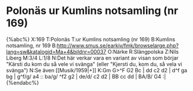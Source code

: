 # Polonäs ur Kumlins notsamling (nr 169)

{%abc%}
X:169
T:Polonäs
T:ur Kumlins notsamling (nr 169)
B:Kumlins notsamling, nr 169
B:http://www.smus.se/earkiv/fmk/browselarge.php?lang=sw&katalogid=Ma+4&bildnr=00037
O:Närke
R:Slängpolska
Z:Nils Liberg
M:3/4
L:1/8
N:Det här verkar vara en variant av visan som börjar "Kärsti du kom du så vele vi svänga" (eller "Kjersti du, kom du, så vela vi svänga")
N:Se även [[Musik/1959|+]]
K:Gm
G>^F G2 Bc | dd c2 d2 | d^f ga bg | g^f/g/ a4 ::
ba/g/ ^f2 g2 | de/d/ c2 d2 | BB cc dd | BA/B/ G4 :|
{%endabc%}
